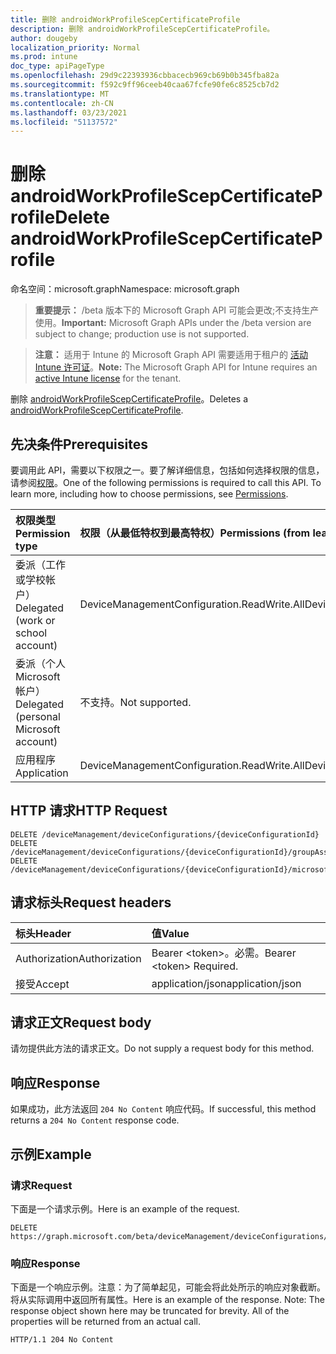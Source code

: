 ```yaml
---
title: 删除 androidWorkProfileScepCertificateProfile
description: 删除 androidWorkProfileScepCertificateProfile。
author: dougeby
localization_priority: Normal
ms.prod: intune
doc_type: apiPageType
ms.openlocfilehash: 29d9c22393936cbbacecb969cb69b0b345fba82a
ms.sourcegitcommit: f592c9ff96ceeb40caa67fcfe90fe6c8525cb7d2
ms.translationtype: MT
ms.contentlocale: zh-CN
ms.lasthandoff: 03/23/2021
ms.locfileid: "51137572"
---
```

# <a name="delete-androidworkprofilescepcertificateprofile"></a><span data-ttu-id="e5adb-103">删除 androidWorkProfileScepCertificateProfile</span><span class="sxs-lookup"><span data-stu-id="e5adb-103">Delete androidWorkProfileScepCertificateProfile</span></span>

<span data-ttu-id="e5adb-104">命名空间：microsoft.graph</span><span class="sxs-lookup"><span data-stu-id="e5adb-104">Namespace: microsoft.graph</span></span>

> <span data-ttu-id="e5adb-105">**重要提示：** /beta 版本下的 Microsoft Graph API 可能会更改;不支持生产使用。</span><span class="sxs-lookup"><span data-stu-id="e5adb-105">**Important:** Microsoft Graph APIs under the /beta version are subject to change; production use is not supported.</span></span>

> <span data-ttu-id="e5adb-106">**注意：** 适用于 Intune 的 Microsoft Graph API 需要适用于租户的 [活动 Intune 许可证](https://go.microsoft.com/fwlink/?linkid=839381)。</span><span class="sxs-lookup"><span data-stu-id="e5adb-106">**Note:** The Microsoft Graph API for Intune requires an [active Intune license](https://go.microsoft.com/fwlink/?linkid=839381) for the tenant.</span></span>

<span data-ttu-id="e5adb-107">删除 [androidWorkProfileScepCertificateProfile](../resources/intune-deviceconfig-androidworkprofilescepcertificateprofile.md)。</span><span class="sxs-lookup"><span data-stu-id="e5adb-107">Deletes a [androidWorkProfileScepCertificateProfile](../resources/intune-deviceconfig-androidworkprofilescepcertificateprofile.md).</span></span>

## <a name="prerequisites"></a><span data-ttu-id="e5adb-108">先决条件</span><span class="sxs-lookup"><span data-stu-id="e5adb-108">Prerequisites</span></span>
<span data-ttu-id="e5adb-p101">要调用此 API，需要以下权限之一。要了解详细信息，包括如何选择权限的信息，请参阅[权限](/graph/permissions-reference)。</span><span class="sxs-lookup"><span data-stu-id="e5adb-p101">One of the following permissions is required to call this API. To learn more, including how to choose permissions, see [Permissions](/graph/permissions-reference).</span></span>

|<span data-ttu-id="e5adb-111">权限类型</span><span class="sxs-lookup"><span data-stu-id="e5adb-111">Permission type</span></span>|<span data-ttu-id="e5adb-112">权限（从最低特权到最高特权）</span><span class="sxs-lookup"><span data-stu-id="e5adb-112">Permissions (from least to most privileged)</span></span>|
|:---|:---|
|<span data-ttu-id="e5adb-113">委派（工作或学校帐户）</span><span class="sxs-lookup"><span data-stu-id="e5adb-113">Delegated (work or school account)</span></span>|<span data-ttu-id="e5adb-114">DeviceManagementConfiguration.ReadWrite.All</span><span class="sxs-lookup"><span data-stu-id="e5adb-114">DeviceManagementConfiguration.ReadWrite.All</span></span>|
|<span data-ttu-id="e5adb-115">委派（个人 Microsoft 帐户）</span><span class="sxs-lookup"><span data-stu-id="e5adb-115">Delegated (personal Microsoft account)</span></span>|<span data-ttu-id="e5adb-116">不支持。</span><span class="sxs-lookup"><span data-stu-id="e5adb-116">Not supported.</span></span>|
|<span data-ttu-id="e5adb-117">应用程序</span><span class="sxs-lookup"><span data-stu-id="e5adb-117">Application</span></span>|<span data-ttu-id="e5adb-118">DeviceManagementConfiguration.ReadWrite.All</span><span class="sxs-lookup"><span data-stu-id="e5adb-118">DeviceManagementConfiguration.ReadWrite.All</span></span>|

## <a name="http-request"></a><span data-ttu-id="e5adb-119">HTTP 请求</span><span class="sxs-lookup"><span data-stu-id="e5adb-119">HTTP Request</span></span>
<!-- {
  "blockType": "ignored"
}
-->
``` http
DELETE /deviceManagement/deviceConfigurations/{deviceConfigurationId}
DELETE /deviceManagement/deviceConfigurations/{deviceConfigurationId}/groupAssignments/{deviceConfigurationGroupAssignmentId}/deviceConfiguration
DELETE /deviceManagement/deviceConfigurations/{deviceConfigurationId}/microsoft.graph.windowsDomainJoinConfiguration/networkAccessConfigurations/{deviceConfigurationId}
```

## <a name="request-headers"></a><span data-ttu-id="e5adb-120">请求标头</span><span class="sxs-lookup"><span data-stu-id="e5adb-120">Request headers</span></span>
|<span data-ttu-id="e5adb-121">标头</span><span class="sxs-lookup"><span data-stu-id="e5adb-121">Header</span></span>|<span data-ttu-id="e5adb-122">值</span><span class="sxs-lookup"><span data-stu-id="e5adb-122">Value</span></span>|
|:---|:---|
|<span data-ttu-id="e5adb-123">Authorization</span><span class="sxs-lookup"><span data-stu-id="e5adb-123">Authorization</span></span>|<span data-ttu-id="e5adb-124">Bearer &lt;token&gt;。必需。</span><span class="sxs-lookup"><span data-stu-id="e5adb-124">Bearer &lt;token&gt; Required.</span></span>|
|<span data-ttu-id="e5adb-125">接受</span><span class="sxs-lookup"><span data-stu-id="e5adb-125">Accept</span></span>|<span data-ttu-id="e5adb-126">application/json</span><span class="sxs-lookup"><span data-stu-id="e5adb-126">application/json</span></span>|

## <a name="request-body"></a><span data-ttu-id="e5adb-127">请求正文</span><span class="sxs-lookup"><span data-stu-id="e5adb-127">Request body</span></span>
<span data-ttu-id="e5adb-128">请勿提供此方法的请求正文。</span><span class="sxs-lookup"><span data-stu-id="e5adb-128">Do not supply a request body for this method.</span></span>

## <a name="response"></a><span data-ttu-id="e5adb-129">响应</span><span class="sxs-lookup"><span data-stu-id="e5adb-129">Response</span></span>
<span data-ttu-id="e5adb-130">如果成功，此方法返回 `204 No Content` 响应代码。</span><span class="sxs-lookup"><span data-stu-id="e5adb-130">If successful, this method returns a `204 No Content` response code.</span></span>

## <a name="example"></a><span data-ttu-id="e5adb-131">示例</span><span class="sxs-lookup"><span data-stu-id="e5adb-131">Example</span></span>

### <a name="request"></a><span data-ttu-id="e5adb-132">请求</span><span class="sxs-lookup"><span data-stu-id="e5adb-132">Request</span></span>
<span data-ttu-id="e5adb-133">下面是一个请求示例。</span><span class="sxs-lookup"><span data-stu-id="e5adb-133">Here is an example of the request.</span></span>
``` http
DELETE https://graph.microsoft.com/beta/deviceManagement/deviceConfigurations/{deviceConfigurationId}
```

### <a name="response"></a><span data-ttu-id="e5adb-134">响应</span><span class="sxs-lookup"><span data-stu-id="e5adb-134">Response</span></span>
<span data-ttu-id="e5adb-p102">下面是一个响应示例。注意：为了简单起见，可能会将此处所示的响应对象截断。将从实际调用中返回所有属性。</span><span class="sxs-lookup"><span data-stu-id="e5adb-p102">Here is an example of the response. Note: The response object shown here may be truncated for brevity. All of the properties will be returned from an actual call.</span></span>
``` http
HTTP/1.1 204 No Content
```




